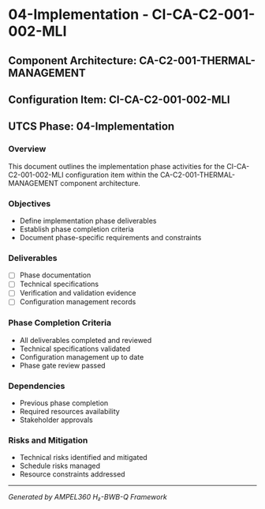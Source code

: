 # 04-Implementation - CI-CA-C2-001-002-MLI

## Component Architecture: CA-C2-001-THERMAL-MANAGEMENT
## Configuration Item: CI-CA-C2-001-002-MLI
## UTCS Phase: 04-Implementation

### Overview
This document outlines the implementation phase activities for the CI-CA-C2-001-002-MLI configuration item within the CA-C2-001-THERMAL-MANAGEMENT component architecture.

### Objectives
- Define implementation phase deliverables
- Establish phase completion criteria
- Document phase-specific requirements and constraints

### Deliverables
- [ ] Phase documentation
- [ ] Technical specifications
- [ ] Verification and validation evidence
- [ ] Configuration management records

### Phase Completion Criteria
- All deliverables completed and reviewed
- Technical specifications validated
- Configuration management up to date
- Phase gate review passed

### Dependencies
- Previous phase completion
- Required resources availability
- Stakeholder approvals

### Risks and Mitigation
- Technical risks identified and mitigated
- Schedule risks managed
- Resource constraints addressed

---
*Generated by AMPEL360 H₂-BWB-Q Framework*
